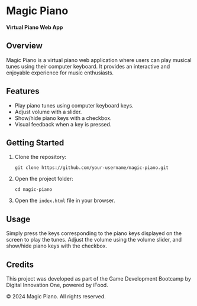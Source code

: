 # Magic Piano

**Virtual Piano Web App**

## Overview

Magic Piano is a virtual piano web application where users can play musical tunes using their computer keyboard. It provides an interactive and enjoyable experience for music enthusiasts.

## Features

- Play piano tunes using computer keyboard keys.
- Adjust volume with a slider.
- Show/hide piano keys with a checkbox.
- Visual feedback when a key is pressed.

## Getting Started

1. Clone the repository:
    ```
    git clone https://github.com/your-username/magic-piano.git
    ```

2. Open the project folder:
    ```
    cd magic-piano
    ```

3. Open the `index.html` file in your browser.

## Usage

Simply press the keys corresponding to the piano keys displayed on the screen to play the tunes. Adjust the volume using the volume slider, and show/hide piano keys with the checkbox.

## Credits

This project was developed as part of the Game Development Bootcamp by Digital Innovation One, powered by iFood.


© 2024 Magic Piano. All rights reserved.
